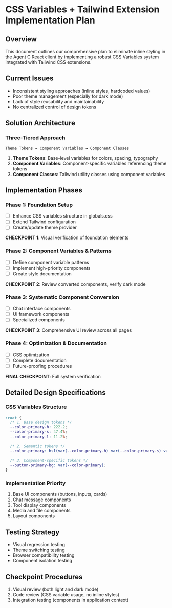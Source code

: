 # CSS Variables + Tailwind Extension Implementation Plan

## Overview
This document outlines our comprehensive plan to eliminate inline styling in the Agent C React client by implementing a robust CSS Variables system integrated with Tailwind CSS extensions.

## Current Issues
- Inconsistent styling approaches (inline styles, hardcoded values)
- Poor theme management (especially for dark mode)
- Lack of style reusability and maintainability
- No centralized control of design tokens

## Solution Architecture

### Three-Tiered Approach
```
Theme Tokens → Component Variables → Component Classes
```

1. **Theme Tokens**: Base-level variables for colors, spacing, typography
2. **Component Variables**: Component-specific variables referencing theme tokens
3. **Component Classes**: Tailwind utility classes using component variables

## Implementation Phases

### Phase 1: Foundation Setup
- [ ] Enhance CSS variables structure in globals.css
- [ ] Extend Tailwind configuration
- [ ] Create/update theme provider

**CHECKPOINT 1**: Visual verification of foundation elements

### Phase 2: Component Variables & Patterns
- [ ] Define component variable patterns
- [ ] Implement high-priority components
- [ ] Create style documentation

**CHECKPOINT 2**: Review converted components, verify dark mode

### Phase 3: Systematic Component Conversion
- [ ] Chat interface components
- [ ] UI framework components
- [ ] Specialized components

**CHECKPOINT 3**: Comprehensive UI review across all pages

### Phase 4: Optimization & Documentation
- [ ] CSS optimization
- [ ] Complete documentation
- [ ] Future-proofing procedures

**FINAL CHECKPOINT**: Full system verification

## Detailed Design Specifications

### CSS Variables Structure
```css
:root {
  /* 1. Base design tokens */
  --color-primary-h: 222.2;
  --color-primary-s: 47.4%;
  --color-primary-l: 11.2%;
  
  /* 2. Semantic tokens */
  --color-primary: hsl(var(--color-primary-h) var(--color-primary-s) var(--color-primary-l));
  
  /* 3. Component-specific tokens */
  --button-primary-bg: var(--color-primary);
}
```

### Implementation Priority
1. Base UI components (buttons, inputs, cards)
2. Chat message components
3. Tool display components
4. Media and file components
5. Layout components

## Testing Strategy
- Visual regression testing
- Theme switching testing
- Browser compatibility testing
- Component isolation testing

## Checkpoint Procedures
1. Visual review (both light and dark mode)
2. Code review (CSS variable usage, no inline styles)
3. Integration testing (components in application context)